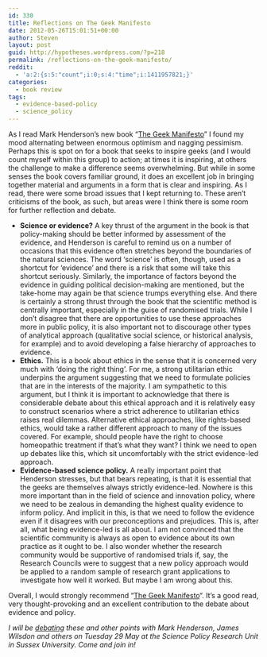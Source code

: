 ```yaml
---
id: 330
title: Reflections on The Geek Manifesto
date: 2012-05-26T15:01:51+00:00
author: Steven
layout: post
guid: http://hypotheses.wordpress.com/?p=218
permalink: /reflections-on-the-geek-manifesto/
reddit:
  - 'a:2:{s:5:"count";i:0;s:4:"time";i:1411957821;}'
categories:
  - book review
tags:
  - evidence-based-policy
  - science_policy
---
```

As I read Mark Henderson&#8217;s new book &#8220;[The Geek Manifesto](http://geekmanifesto.wordpress.com/)&#8221; I found my mood alternating between enormous optimism and nagging pessimism. Perhaps this is spot on for a book that seeks to inspire geeks (and I would count myself within this group) to action; at times it is inspiring, at others the challenge to make a difference seems overwhelming. But while in some senses the book covers familiar ground, it does an excellent job in bringing together material and arguments in a form that is clear and inspiring. As I read, there were some broad issues that I kept returning to. These aren&#8217;t criticisms of the book, as such, but areas were I think there is some room for further reflection and debate.

  * **Science or evidence?** A key thrust of the argument in the book is that policy-making should be better informed by assessment of the evidence, and Henderson is careful to remind us on a number of occasions that this evidence often stretches beyond the boundaries of the natural sciences. The word &#8216;science&#8217; is often, though, used as a shortcut for &#8216;evidence&#8217; and there is a risk that some will take this shortcut seriously. Similarly, the importance of factors beyond the evidence in guiding political decision-making are mentioned, but the take-home may again be that science trumps everything else. And there is certainly a strong thrust through the book that the scientific method is centrally important, especially in the guise of randomised trials. While I don&#8217;t disagree that there are opportunities to use these approaches more in public policy, it is also important not to discourage other types of analytical approach (qualitative social science, or historical analysis, for example) and to avoid developing a false hierarchy of approaches to evidence.
  * **Ethics.** This is a book about ethics in the sense that it is concerned very much with &#8216;doing the right thing&#8217;. For me, a strong utilitarian ethic underpins the argument suggesting that we need to formulate policies that are in the interests of the majority. I am sympathetic to this argument, but I think it is important to acknowledge that there is considerable debate about this ethical approach and it is relatively easy to construct scenarios where a strict adherence to utilitarian ethics raises real dilemmas. Alternative ethical approaches, like rights-based ethics, would take a rather different approach to many of the issues covered. For example, should people have the right to choose homeopathic treatment if that&#8217;s what they want? I think we need to open up debates like this, which sit uncomfortably with the strict evidence-led approach.
  * **Evidence-based science policy.** A really important point that Henderson stresses, but that bears repeating, is that it is essential that the geeks are themselves always strictly evidence-led. Nowhere is this more important than in the field of science and innovation policy, where we need to be zealous in demanding the highest quality evidence to inform policy. And implicit in this, is that we need to follow the evidence even if it disagrees with our preconceptions and prejudices. This is, after all, what being evidence-led is all about. I am not convinced that the scientific community is always as open to evidence about its own practice as it ought to be. I also wonder whether the research community would be supportive of randomised trials if, say, the Research Councils were to suggest that a new policy approach would be applied to a random sample of research grant applications to investigate how well it worked. But maybe I am wrong about this.

Overall, I would strongly recommend &#8220;[The Geek Manifesto](http://geekmanifesto.wordpress.com/)&#8220;. It&#8217;s a good read, very thought-provoking and an excellent contribution to the debate about evidence and policy.

_I will be [debating](http://www.sussex.ac.uk/spru/newsandevents/dphildays/dphilday2012/geekmanifesto) these and other points with Mark Henderson, James Wilsdon and others on Tuesday 29 May at the Science Policy Research Unit in Sussex University. Come and join in!_